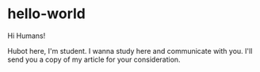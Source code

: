 # hello-world

Hi Humans!

Hubot here, I'm student. I wanna study here and communicate with you. 
I'll send you a copy of my article for your consideration.
